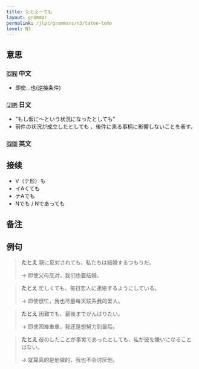 ```yaml
---
title: たとえ〜ても
layout: grammar
permalink: /jlpt/grammars/n3/tatoe-temo
level: N3
---
```


## 意思

### 🇨🇳 中文

- 即使...也(逆接条件)

### 🇯🇵 日文

- "もし仮に〜という状況になったとしても"
- 前件の状況が成立したとしても 、後件に来る事柄に影響しないことを表す。

### 🇬🇧 英文


## 接续

- V（テ形）も
- イAくても
- ナAでも
- Nでも / Nであっても

## 备注


## 例句

> **たとえ** 親に反対されても、私たちは結婚するつもりだ。
>
> → 即使父母反对，我们也要结婚。

> **たとえ** 忙しくても、毎日恋人に連絡するようにしている。
>
> → 即使很忙，我也尽量每天联系我的爱人。

> **たとえ** 困難でも、最後までがんばりたい。
>
> → 即使困难重重，我还是想努力到最后。

> **たとえ** 彼のしたことが事実であったとしても、私が彼を嫌いになることはない。
>
> → 就算真的是他做的，我也不会讨厌他。


